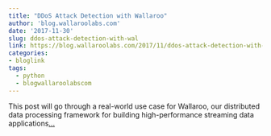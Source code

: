 ```yaml
---
title: "DDoS Attack Detection with Wallaroo"
author: 'blog.wallaroolabs.com'
date: '2017-11-30'
slug: ddos-attack-detection-with-wal
link: https://blog.wallaroolabs.com/2017/11/ddos-attack-detection-with-wallaroo-a-real-time-time-series-analysis-example/
categories:
- bloglink
tags:
  - python
  - blogwallaroolabscom
---
```


This post will go through a real-world use case for Wallaroo, our distributed data processing framework for building high-performance streaming data applications[... <i class="fas fa-external-link-alt"></i>](https://blog.wallaroolabs.com/2017/11/ddos-attack-detection-with-wallaroo-a-real-time-time-series-analysis-example/)

